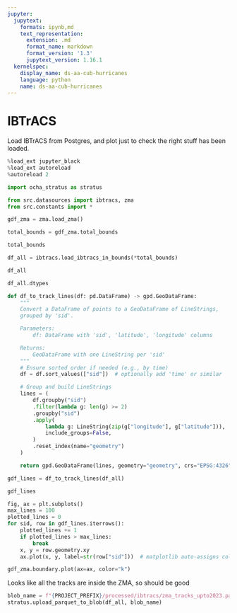 ```yaml
---
jupyter:
  jupytext:
    formats: ipynb,md
    text_representation:
      extension: .md
      format_name: markdown
      format_version: '1.3'
      jupytext_version: 1.16.1
  kernelspec:
    display_name: ds-aa-cub-hurricanes
    language: python
    name: ds-aa-cub-hurricanes
---
```


# IBTrACS
<!-- markdownlint-disable MD013 -->

Load IBTrACS from Postgres, and plot just to check the right stuff has been loaded.

```python
%load_ext jupyter_black
%load_ext autoreload
%autoreload 2
```

```python
import ocha_stratus as stratus

from src.datasources import ibtracs, zma
from src.constants import *
```

```python
gdf_zma = zma.load_zma()
```

```python
total_bounds = gdf_zma.total_bounds
```

```python
total_bounds
```

```python
df_all = ibtracs.load_ibtracs_in_bounds(*total_bounds)
```

```python
df_all
```

```python
df_all.dtypes
```

```python
def df_to_track_lines(df: pd.DataFrame) -> gpd.GeoDataFrame:
    """
    Convert a DataFrame of points to a GeoDataFrame of LineStrings,
    grouped by 'sid'.

    Parameters:
        df: DataFrame with 'sid', 'latitude', 'longitude' columns

    Returns:
        GeoDataFrame with one LineString per 'sid'
    """
    # Ensure sorted order if needed (e.g., by time)
    df = df.sort_values(["sid"])  # optionally add 'time' or similar

    # Group and build LineStrings
    lines = (
        df.groupby("sid")
        .filter(lambda g: len(g) >= 2)
        .groupby("sid")
        .apply(
            lambda g: LineString(zip(g["longitude"], g["latitude"])),
            include_groups=False,
        )
        .reset_index(name="geometry")
    )

    return gpd.GeoDataFrame(lines, geometry="geometry", crs="EPSG:4326")
```

```python
gdf_lines = df_to_track_lines(df_all)
```

```python
gdf_lines
```

```python
fig, ax = plt.subplots()
max_lines = 100
plotted_lines = 0
for sid, row in gdf_lines.iterrows():
    plotted_lines += 1
    if plotted_lines > max_lines:
        break
    x, y = row.geometry.xy
    ax.plot(x, y, label=str(row["sid"]))  # matplotlib auto-assigns color

gdf_zma.boundary.plot(ax=ax, color="k")
```

Looks like all the tracks are inside the ZMA, so should be good

```python
blob_name = f"{PROJECT_PREFIX}/processed/ibtracs/zma_tracks_upto2023.parquet"
stratus.upload_parquet_to_blob(df_all, blob_name)
```
